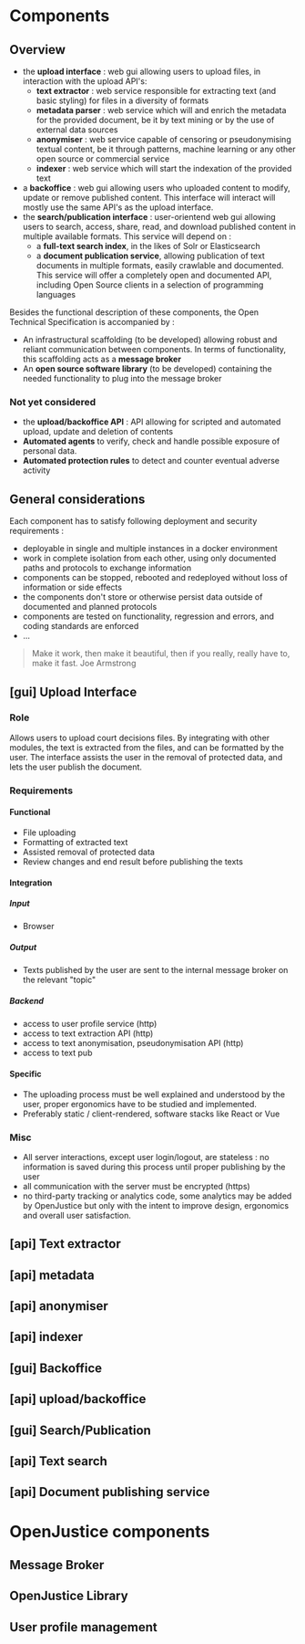 # Components
## Overview
- the **upload interface** : web gui allowing users to upload files, in interaction with the upload API's:
    - **text extractor** : web service responsible for extracting text (and basic styling) for files in a diversity of formats
    - **metadata parser** : web service which will and enrich the metadata for the provided document, be it by text mining or by the use of external data sources
    - **anonymiser** : web service capable of censoring or pseudonymising textual content, be it through patterns, machine learning or any other open source or commercial service
    - **indexer** : web service which will start the indexation of the provided text
- a **backoffice** : web gui allowing users who uploaded content to modify, update or remove published content. This interface will interact will mostly use the same API's as the upload interface.
- the **search/publication interface** : user-orientend web gui allowing users to search, access, share, read, and download published content in multiple available formats. This service will depend on :
    - a **full-text search index**, in the likes of Solr or Elasticsearch
    - a **document publication service**, allowing publication of text documents in multiple formats, easily crawlable and documented. This service will offer a completely open and documented API, including Open Source clients in a selection of programming languages

Besides the functional description of these components, the Open Technical Specification is accompanied by :

- An infrastructural scaffolding (to be developed) allowing robust and reliant communication between components. In terms of functionality, this scaffolding acts as a **message broker**
- An **open source software library** (to be developed) containing the needed functionality to plug into the message broker

### Not yet considered
- the **upload/backoffice API** : API allowing for scripted and automated upload, update and deletion of contents
- **Automated agents** to verify, check and handle possible exposure of personal data.
- **Automated protection rules** to detect and counter eventual adverse activity


## General considerations
Each component has to satisfy following deployment and security requirements :
- deployable in single and multiple instances in a docker environment
- work in complete isolation from each other, using only documented paths and protocols to exchange information
- components can be stopped, rebooted and redeployed without loss of information or side effects
- the components don't store or otherwise persist data outside of documented and planned protocols
- components are tested on functionality, regression and errors, and coding standards are enforced
- ...

> Make it work, then make it beautiful, then if you really, really have to, make it fast.
> Joe Armstrong

## [gui] Upload Interface
### Role
Allows users to upload court decisions files. By integrating with other modules, the text is extracted from the files, and can be formatted by the user. The interface assists the user in the removal of protected data, and lets the user publish the document.

### Requirements
#### Functional
- File uploading
- Formatting of extracted text
- Assisted removal of protected data
- Review changes and end result before publishing the texts
#### Integration
##### Input
- Browser
##### Output
- Texts published by the user are sent to the internal message broker on the relevant "topic"
##### Backend
- access to user profile service (http)
- access to text extraction API (http)
- access to text anonymisation, pseudonymisation API (http)
- access to text pub
#### Specific
- The uploading process must be well explained and understood by the user, proper ergonomics have to be studied and implemented.
- Preferably static / client-rendered, software stacks like React or Vue
### Misc
- All server interactions, except user login/logout, are stateless : no information is saved during this process until proper publishing by the user
- all communication with the server must be encrypted (https)
- no third-party tracking or analytics code, some analytics may be added by OpenJustice but only with the intent to improve design, ergonomics and overall user satisfaction.



## [api] Text extractor

## [api] metadata

## [api] anonymiser

## [api] indexer

## [gui] Backoffice

## [api] upload/backoffice

## [gui] Search/Publication

## [api] Text search

## [api] Document publishing service

# OpenJustice components
## Message Broker

## OpenJustice Library

## User profile management
